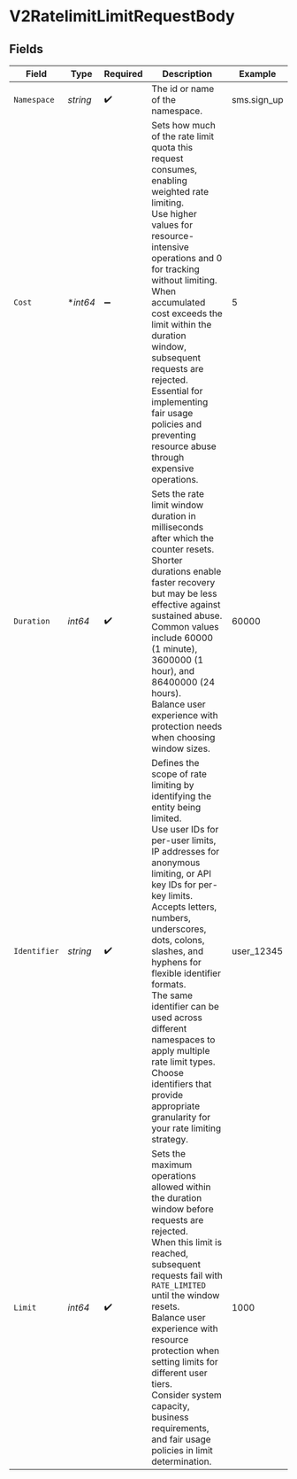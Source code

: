 # V2RatelimitLimitRequestBody


## Fields

| Field                                                                                                                                                                                                                                                                                                                                                                                                                                                                                      | Type                                                                                                                                                                                                                                                                                                                                                                                                                                                                                       | Required                                                                                                                                                                                                                                                                                                                                                                                                                                                                                   | Description                                                                                                                                                                                                                                                                                                                                                                                                                                                                                | Example                                                                                                                                                                                                                                                                                                                                                                                                                                                                                    |
| ------------------------------------------------------------------------------------------------------------------------------------------------------------------------------------------------------------------------------------------------------------------------------------------------------------------------------------------------------------------------------------------------------------------------------------------------------------------------------------------ | ------------------------------------------------------------------------------------------------------------------------------------------------------------------------------------------------------------------------------------------------------------------------------------------------------------------------------------------------------------------------------------------------------------------------------------------------------------------------------------------ | ------------------------------------------------------------------------------------------------------------------------------------------------------------------------------------------------------------------------------------------------------------------------------------------------------------------------------------------------------------------------------------------------------------------------------------------------------------------------------------------ | ------------------------------------------------------------------------------------------------------------------------------------------------------------------------------------------------------------------------------------------------------------------------------------------------------------------------------------------------------------------------------------------------------------------------------------------------------------------------------------------ | ------------------------------------------------------------------------------------------------------------------------------------------------------------------------------------------------------------------------------------------------------------------------------------------------------------------------------------------------------------------------------------------------------------------------------------------------------------------------------------------ |
| `Namespace`                                                                                                                                                                                                                                                                                                                                                                                                                                                                                | *string*                                                                                                                                                                                                                                                                                                                                                                                                                                                                                   | :heavy_check_mark:                                                                                                                                                                                                                                                                                                                                                                                                                                                                         | The id or name of the namespace.                                                                                                                                                                                                                                                                                                                                                                                                                                                           | sms.sign_up                                                                                                                                                                                                                                                                                                                                                                                                                                                                                |
| `Cost`                                                                                                                                                                                                                                                                                                                                                                                                                                                                                     | **int64*                                                                                                                                                                                                                                                                                                                                                                                                                                                                                   | :heavy_minus_sign:                                                                                                                                                                                                                                                                                                                                                                                                                                                                         | Sets how much of the rate limit quota this request consumes, enabling weighted rate limiting.<br/>Use higher values for resource-intensive operations and 0 for tracking without limiting.<br/>When accumulated cost exceeds the limit within the duration window, subsequent requests are rejected.<br/>Essential for implementing fair usage policies and preventing resource abuse through expensive operations.<br/>                                                                   | 5                                                                                                                                                                                                                                                                                                                                                                                                                                                                                          |
| `Duration`                                                                                                                                                                                                                                                                                                                                                                                                                                                                                 | *int64*                                                                                                                                                                                                                                                                                                                                                                                                                                                                                    | :heavy_check_mark:                                                                                                                                                                                                                                                                                                                                                                                                                                                                         | Sets the rate limit window duration in milliseconds after which the counter resets.<br/>Shorter durations enable faster recovery but may be less effective against sustained abuse.<br/>Common values include 60000 (1 minute), 3600000 (1 hour), and 86400000 (24 hours).<br/>Balance user experience with protection needs when choosing window sizes.<br/>                                                                                                                              | 60000                                                                                                                                                                                                                                                                                                                                                                                                                                                                                      |
| `Identifier`                                                                                                                                                                                                                                                                                                                                                                                                                                                                               | *string*                                                                                                                                                                                                                                                                                                                                                                                                                                                                                   | :heavy_check_mark:                                                                                                                                                                                                                                                                                                                                                                                                                                                                         | Defines the scope of rate limiting by identifying the entity being limited.<br/>Use user IDs for per-user limits, IP addresses for anonymous limiting, or API key IDs for per-key limits.<br/>Accepts letters, numbers, underscores, dots, colons, slashes, and hyphens for flexible identifier formats.<br/>The same identifier can be used across different namespaces to apply multiple rate limit types.<br/>Choose identifiers that provide appropriate granularity for your rate limiting strategy.<br/> | user_12345                                                                                                                                                                                                                                                                                                                                                                                                                                                                                 |
| `Limit`                                                                                                                                                                                                                                                                                                                                                                                                                                                                                    | *int64*                                                                                                                                                                                                                                                                                                                                                                                                                                                                                    | :heavy_check_mark:                                                                                                                                                                                                                                                                                                                                                                                                                                                                         | Sets the maximum operations allowed within the duration window before requests are rejected.<br/>When this limit is reached, subsequent requests fail with `RATE_LIMITED` until the window resets.<br/>Balance user experience with resource protection when setting limits for different user tiers.<br/>Consider system capacity, business requirements, and fair usage policies in limit determination.<br/>                                                                            | 1000                                                                                                                                                                                                                                                                                                                                                                                                                                                                                       |